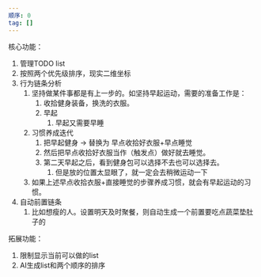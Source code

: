 ```yaml
---
顺序: 0
tag: []
---
```

核心功能：
1. 管理TODO list
2. 按照两个优先级排序，现实二维坐标
3. 行为链条分析
	1. 坚持做某件事都是有上一步的。如坚持早起运动，需要的准备工作是：
		1. 收拾健身装备，换洗的衣服。
		2. 早起
			1. 早起又需要早睡
	2. 习惯养成迭代
		1. 把早起健身 -> 替换为 早点收拾好衣服+早点睡觉
		2. 然后把早点收拾好衣服当作（触发点）做好就去睡觉。
		3. 第二天早起之后，看到健身包可以选择不去也可以选择去。
			1. 但是放的位置太显眼了，就一定会去稍微运动一下
	3. 如果上述早点收拾衣服+直接睡觉的步骤养成习惯，就会有早起运动的习惯。
4.  自动前置链条
	1. 比如想瘦的人。设置明天及时聚餐，则自动生成一个前置要吃点蔬菜垫肚子的

拓展功能：
1. 限制显示当前可以做的list
2. AI生成list和两个顺序的排序


